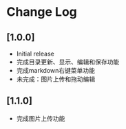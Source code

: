# Change Log

## [1.0.0]

- Initial release
- 完成目录更新、显示、编辑和保存功能
- 完成markdown右键菜单功能
- 未完成：图片上传和拖动编辑

## [1.1.0]

- 完成图片上传功能